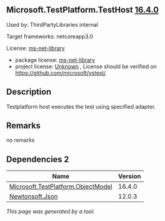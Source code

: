 Microsoft.TestPlatform.TestHost [16.4.0](https://www.nuget.org/packages/Microsoft.TestPlatform.TestHost/16.4.0)
--------------------

Used by: ThirdPartyLibraries internal

Target frameworks: netcoreapp3.0

License: [ms-net-library](../../../../licenses/ms-net-library) 

- package license: [ms-net-library](http://www.microsoft.com/web/webpi/eula/net_library_eula_enu.htm) 
- project license: [Unknown](https://github.com/microsoft/vstest/) , License should be verified on https://github.com/microsoft/vstest/

Description
-----------
Testplatform host executes the test using specified adapter.

Remarks
-----------
no remarks


Dependencies 2
-----------

|Name|Version|
|----------|:----|
|[Microsoft.TestPlatform.ObjectModel](../../../../packages/nuget.org/microsoft.testplatform.objectmodel/16.4.0)|16.4.0|
|[Newtonsoft.Json](../../../../packages/nuget.org/newtonsoft.json/12.0.3)|12.0.3|

*This page was generated by a tool.*